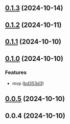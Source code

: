 

## [0.1.3](https://github.com/joaomelo/readme/compare/v0.1.2...v0.1.3) (2024-10-14)

## [0.1.2](https://github.com/joaomelo/readme/compare/v0.1.1...v0.1.2) (2024-10-11)

## [0.1.1](https://github.com/joaomelo/readme/compare/v0.1.0...v0.1.1) (2024-10-10)

## [0.1.0](https://github.com/joaomelo/readme/compare/v0.0.5...v0.1.0) (2024-10-10)


### Features

* mvp ([bd353d3](https://github.com/joaomelo/readme/commit/bd353d31019ca58c47e5aea0489308cbd340005a))

## [0.0.5](https://github.com/joaomelo/readme/compare/v0.0.4...v0.0.5) (2024-10-10)

## 0.0.4 (2024-10-10)
